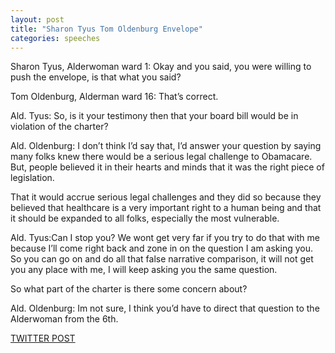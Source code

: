 ```yaml
--- 
layout: post
title: "Sharon Tyus Tom Oldenburg Envelope"
categories: speeches
---
```


Sharon Tyus, Alderwoman ward 1: Okay and you said, you were willing to push the envelope, is that what you said? 

Tom Oldenburg, Alderman ward 16: That’s correct.
 
Ald. Tyus: So, is it your testimony then that your board bill would be in violation of the charter?

Ald. Oldenburg: I don’t think I’d say that, I’d answer your question by saying many folks knew there would be a serious legal challenge to Obamacare. But, people believed it in their hearts and minds that it was the right piece of legislation. 

That it would accrue serious legal challenges and they did so because they believed that healthcare is a very important right to a human being and that it should be expanded to all folks, especially the most vulnerable.

Ald. Tyus:Can I stop you? We wont get very far if you try to do that with me because I’ll come right back and zone in on the question I am asking you. So you can go on and do all that false narrative comparison, it will not get you any place with me, I will keep asking you the same question.

So what part of the charter is there some concern about?

Ald. Oldenburg: Im not sure, I think you’d have to direct that question to the Alderwoman from the 6th.

[TWITTER POST](https://twitter.com/StlPoliticClips/status/1391063464387416071?s=20)



